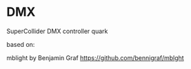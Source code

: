 # DMX
SuperCollider DMX controller quark

based on:

mblight by Benjamin Graf
https://github.com/bennigraf/mblght

